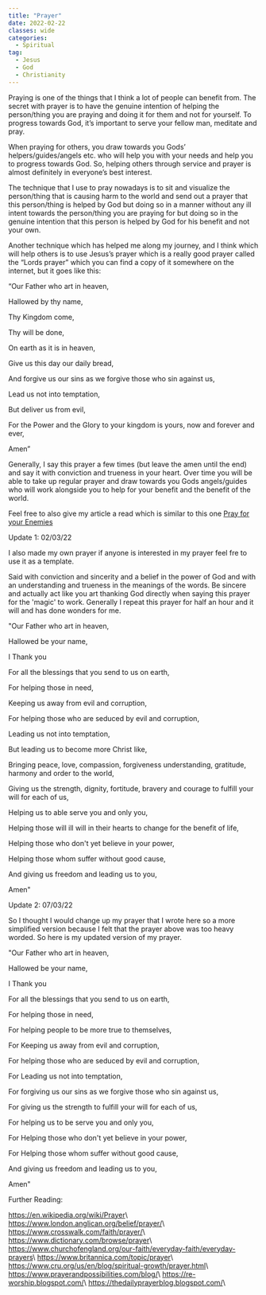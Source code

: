 ```yaml
---
title: "Prayer"
date: 2022-02-22
classes: wide
categories:
  - Spiritual 
tag:
  - Jesus
  - God
  - Christianity
---
```



Praying is one of the things that I think a lot of people can benefit from. The secret with prayer is to have the genuine intention of helping the person/thing you are praying and doing it for them and not for yourself. To progress towards God, it’s important to serve your fellow man, meditate and pray. 

When praying for others, you draw towards you Gods’ helpers/guides/angels etc. who will help you with your needs and help you to progress towards God. So, helping others through service and prayer is almost definitely in everyone’s best interest.

The technique that I use to pray nowadays is to sit and visualize the person/thing that is causing harm to the world and send out a prayer that this person/thing is helped by God but doing so in a manner without any ill intent towards the person/thing you are praying for but doing so in the genuine intention that this person is helped by God for his benefit and not your own.

Another technique which has helped me along my journey, and I think which will help others is to use Jesus’s prayer which is a really good prayer called the “Lords prayer” which you can find a copy of it somewhere on the internet, but it goes like this:

“Our Father who art in heaven,

Hallowed by thy name,

Thy Kingdom come,

Thy will be done,

On earth as it is in heaven,

Give us this day our daily bread,

And forgive us our sins as we forgive those who sin against us,

Lead us not into temptation,

But deliver us from evil,

For the Power and the Glory to your kingdom is yours, now and forever and ever,

Amen”

Generally, I say this prayer a few times (but leave the amen until the end) and say it with conviction and trueness in your heart. Over time you will be able to take up regular prayer and draw towards you Gods angels/guides who will work alongside you to help for your benefit and the benefit of the world.

Feel free to also give my article a read which is similar to this one [Pray for your Enemies](https://lovehumanity.gitlab.io/spiritual/Pray-For-Your-Enemies/)

Update 1: 02/03/22

I also made my own prayer if anyone is interested in my prayer feel fre to use it as a template.

Said with conviction and sincerity and a belief in the power of God and with an understanding and trueness in the meanings of the words. Be sincere and actually act like you art thanking God directly when saying this prayer for the 'magic' to work. Generally I repeat this prayer for half an hour and it will and has done wonders for me.

"Our Father who art in heaven,

Hallowed be your name,

I Thank you 

For all the blessings that you send to us on earth,

For helping those in need,

Keeping us away from evil and corruption, 

For helping those who are seduced by evil and corruption,

Leading us not into temptation,

But leading us to become more Christ like,

Bringing peace, love, compassion, forgiveness understanding, gratitude, harmony and order to the world,

Giving us the strength, dignity, fortitude, bravery and courage to fulfill your will for each of us,

Helping us to able serve you and only you,

Helping those will ill will in their hearts to change for the benefit of life,

Helping those who don't yet believe in your power,

Helping those whom suffer without good cause,

And giving us freedom and leading us to you,

Amen"

Update 2: 07/03/22

So I thought I would change up my prayer that I wrote here so a more simplified version because I felt that the prayer above was too heavy worded. So here is my updated version of my prayer.

"Our Father who art in heaven,

Hallowed be your name,

I Thank you 

For all the blessings that you send to us on earth,

For helping those in need,

For helping people to be more true to themselves,

For Keeping us away from evil and corruption, 

For helping those who are seduced by evil and corruption,

For Leading us not into temptation,

For forgiving us our sins as we forgive those who sin against us,

For giving us the strength to fulfill your will for each of us,

For helping us to be serve you and only you,

For Helping those who don't yet believe in your power,

For Helping those whom suffer without good cause,

And giving us freedom and leading us to you,

Amen"

Further Reading:

<https://en.wikipedia.org/wiki/Prayer>\\
<https://www.london.anglican.org/belief/prayer/>\\
<https://www.crosswalk.com/faith/prayer/>\\
<https://www.dictionary.com/browse/prayer>\\	
<https://www.churchofengland.org/our-faith/everyday-faith/everyday-prayers>\\
<https://www.britannica.com/topic/prayer>\\
<https://www.cru.org/us/en/blog/spiritual-growth/prayer.html>\\
<https://www.prayerandpossibilities.com/blog/>\\
<https://re-worship.blogspot.com/>\\
<https://thedailyprayerblog.blogspot.com/>\\


